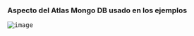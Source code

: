 ### Aspecto del Atlas Mongo DB usado en los ejemplos
<kbd>![image](https://user-images.githubusercontent.com/20743678/225307590-360f950f-0ecc-43ec-b977-9cb48acd0454.png)</kbd>
